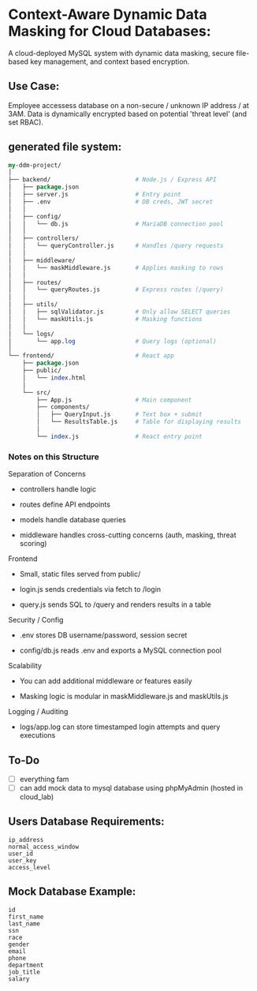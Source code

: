 # Context-Aware Dynamic Data Masking for Cloud Databases:
A cloud-deployed MySQL system with dynamic data masking, secure file-based key management, and context based encryption.

## Use Case:
Employee accessess database on a non-secure / unknown IP address / at 3AM. Data is dynamically encrypted based on potential 'threat level' (and set RBAC).

## generated file system:
```perl
my-ddm-project/
│
├── backend/                        # Node.js / Express API
│   ├── package.json
│   ├── server.js                   # Entry point
│   ├── .env                        # DB creds, JWT secret
│   │
│   ├── config/
│   │   └── db.js                   # MariaDB connection pool
│   │
│   ├── controllers/
│   │   └── queryController.js      # Handles /query requests
│   │
│   ├── middleware/
│   │   └── maskMiddleware.js       # Applies masking to rows
│   │
│   ├── routes/
│   │   └── queryRoutes.js          # Express routes (/query)
│   │
│   ├── utils/
│   │   ├── sqlValidator.js         # Only allow SELECT queries
│   │   └── maskUtils.js            # Masking functions
│   │
│   └── logs/
│       └── app.log                 # Query logs (optional)
│
└── frontend/                       # React app
    ├── package.json
    ├── public/
    │   └── index.html
    │
    └── src/
        ├── App.js                  # Main component
        ├── components/
        │   ├── QueryInput.js       # Text box + submit
        │   └── ResultsTable.js     # Table for displaying results
        │
        └── index.js                # React entry point

```
### Notes on this Structure

Separation of Concerns
- controllers handle logic

- routes define API endpoints

- models handle database queries

- middleware handles cross-cutting concerns (auth, masking, threat scoring)

Frontend

- Small, static files served from public/

- login.js sends credentials via fetch to /login

- query.js sends SQL to /query and renders results in a table

Security / Config

- .env stores DB username/password, session secret

- config/db.js reads .env and exports a MySQL connection pool

Scalability

- You can add additional middleware or features easily

- Masking logic is modular in maskMiddleware.js and maskUtils.js

Logging / Auditing

- logs/app.log can store timestamped login attempts and query executions


## To-Do
- [ ] everything fam
- [ ] can add mock data to mysql database using phpMyAdmin (hosted in cloud_lab)

## Users Database Requirements:
```
ip_address
normal_access_window
user_id
user_key
access_level
```

## Mock Database Example:
```
id
first_name
last_name
ssn
race
gender
email
phone
department
job_title
salary
```

